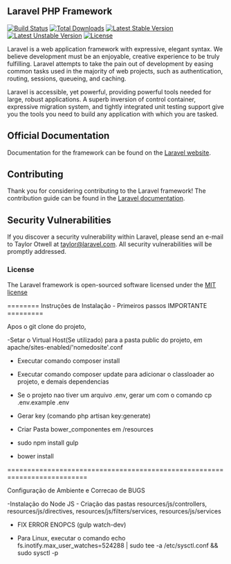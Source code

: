 ## Laravel PHP Framework

[![Build Status](https://travis-ci.org/laravel/framework.svg)](https://travis-ci.org/laravel/framework)
[![Total Downloads](https://poser.pugx.org/laravel/framework/d/total.svg)](https://packagist.org/packages/laravel/framework)
[![Latest Stable Version](https://poser.pugx.org/laravel/framework/v/stable.svg)](https://packagist.org/packages/laravel/framework)
[![Latest Unstable Version](https://poser.pugx.org/laravel/framework/v/unstable.svg)](https://packagist.org/packages/laravel/framework)
[![License](https://poser.pugx.org/laravel/framework/license.svg)](https://packagist.org/packages/laravel/framework)

Laravel is a web application framework with expressive, elegant syntax. We believe development must be an enjoyable, creative experience to be truly fulfilling. Laravel attempts to take the pain out of development by easing common tasks used in the majority of web projects, such as authentication, routing, sessions, queueing, and caching.

Laravel is accessible, yet powerful, providing powerful tools needed for large, robust applications. A superb inversion of control container, expressive migration system, and tightly integrated unit testing support give you the tools you need to build any application with which you are tasked.

## Official Documentation

Documentation for the framework can be found on the [Laravel website](http://laravel.com/docs).

## Contributing

Thank you for considering contributing to the Laravel framework! The contribution guide can be found in the [Laravel documentation](http://laravel.com/docs/contributions).

## Security Vulnerabilities

If you discover a security vulnerability within Laravel, please send an e-mail to Taylor Otwell at taylor@laravel.com. All security vulnerabilities will be promptly addressed.

### License

The Laravel framework is open-sourced software licensed under the [MIT license](http://opensource.org/licenses/MIT)

 ======== Instruções de Instalação - Primeiros passos IMPORTANTE =========

Apos o git clone do projeto,

-Setar o Virtual Host(Se utilizado) para a pasta public do projeto, em apache/sites-enabled/'nomedosite'.conf

- Executar comando composer install

- Executar comando composer update para adicionar o classloader ao projeto, e demais dependencias

- Se o projeto nao tiver um arquivo .env, gerar um com o comando cp .env.example .env

- Gerar key (comando php artisan key:generate)

- Criar Pasta bower_componentes em /resources

- sudo npm install gulp

- bower install

==========================================================================

Configuração de Ambiente e Correcao de BUGS

-Instalação do Node JS - Criação das pastas resources/js/controllers, resources/js/directives, resources/js/filters/services, resources/js/services

- FIX ERROR ENOPCS (gulp watch-dev)

- Para Linux, executar o comando echo fs.inotify.max_user_watches=524288 | sudo tee -a /etc/sysctl.conf && sudo sysctl -p